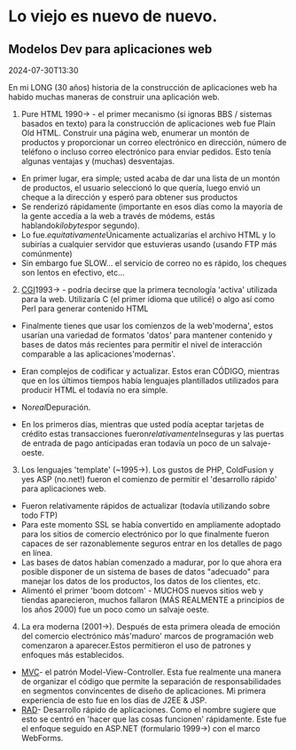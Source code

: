 # Lo viejo es nuevo de nuevo.

## Modelos Dev para aplicaciones web

<datetime class="hidden">2024-07-30T13:30</datetime>

En mi LONG (30 años) historia de la construcción de aplicaciones web ha habido muchas maneras de construir una aplicación web.

1. Pure HTML 1990-> - el primer mecanismo (si ignoras BBS / sistemas basados en texto) para la construcción de aplicaciones web fue Plain Old HTML. Construir una página web, enumerar un montón de productos y proporcionar un correo electrónico en dirección, número de teléfono o incluso correo electrónico para enviar pedidos.
   Esto tenía algunas ventajas y (muchas) desventajas.

- En primer lugar, era simple; usted acaba de dar una lista de un montón de productos, el usuario seleccionó lo que quería, luego envió un cheque a la dirección y esperó para obtener sus productos
- Se renderizó rápidamente (importante en esos días como la mayoría de la gente accedía a la web a través de módems, estás hablando*kilobytes*por segundo).
- Lo fue.*equitativamente*Únicamente actualizarías el archivo HTML y lo subirías a cualquier servidor que estuvieras usando (usando FTP más comúnmente)
- Sin embargo fue SLOW... el servicio de correo no es rápido, los cheques son lentos en efectivo, etc...

2. [CGI](https://webdevelopmenthistory.com/1993-cgi-scripts-and-early-server-side-web-programming/)1993-> - podría decirse que la primera tecnología 'activa' utilizada para la web. Utilizaría C (el primer idioma que utilicé) o algo así como Perl para generar contenido HTML

- Finalmente tienes que usar los comienzos de la web'moderna', estos usarían una variedad de formatos 'datos' para mantener contenido y bases de datos más recientes para permitir el nivel de interacción comparable a las aplicaciones'modernas'.

- Eran complejos de codificar y actualizar. Estos eran CÓDIGO, mientras que en los últimos tiempos había lenguajes plantillados utilizados para producir HTML el todavía no era simple.

- No*real*Depuración.

- En los primeros días, mientras que usted podía aceptar tarjetas de crédito estas transacciones fueron*relativamente*Inseguras y las puertas de entrada de pago anticipadas eran todavía un poco de un salvaje-oeste.

3. Los lenguajes 'template' (~1995->). Los gustos de PHP, ColdFusion y yes ASP (no.net!) fueron el comienzo de permitir el 'desarrollo rápido' para aplicaciones web.

- Fueron relativamente rápidos de actualizar (todavía utilizando sobre todo FTP)
- Para este momento SSL se había convertido en ampliamente adoptado para los sitios de comercio electrónico por lo que finalmente fueron capaces de ser razonablemente seguros entrar en los detalles de pago en línea.
- Las bases de datos habían comenzado a madurar, por lo que ahora era posible disponer de un sistema de bases de datos "adecuado" para manejar los datos de los productos, los datos de los clientes, etc.
- Alimentó el primer 'boom dotcom' - MUCHOS nuevos sitios web y tiendas aparecieron, muchos fallaron (MÁS REALMENTE a principios de los años 2000) fue un poco como un salvaje oeste.

4. La era moderna (2001->). Después de esta primera oleada de emoción del comercio electrónico más'maduro' marcos de programación web comenzaron a aparecer.Estos permitieron el uso de patrones y enfoques más establecidos.

- [MVC](https://en.wikipedia.org/wiki/Model%E2%80%93view%E2%80%93controller)- el patrón Model-View-Controller. Esta fue realmente una manera de organizar el código que permite la separación de responsabilidades en segmentos convincentes de diseño de aplicaciones. Mi primera experiencia de esto fue en los días de J2EE & JSP.
- [RAD](https://en.wikipedia.org/wiki/Rapid_application_development)- Desarrollo rápido de aplicaciones. Como el nombre sugiere que esto se centró en 'hacer que las cosas funcionen' rápidamente. Este fue el enfoque seguido en ASP.NET (formulario 1999->) con el marco WebForms.